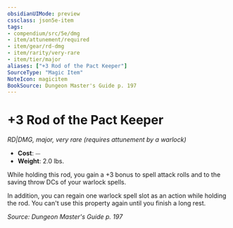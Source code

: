 ```yaml
---
obsidianUIMode: preview
cssclass: json5e-item
tags:
- compendium/src/5e/dmg
- item/attunement/required
- item/gear/rd-dmg
- item/rarity/very-rare
- item/tier/major
aliases: ["+3 Rod of the Pact Keeper"]
SourceType: "Magic Item"
NoteIcon: magicitem
BookSource: Dungeon Master's Guide p. 197
---
```

# +3 Rod of the Pact Keeper
*RD|DMG, major, very rare (requires attunement by a warlock)*  

- **Cost**: ⏤
- **Weight**: 2.0 lbs.

While holding this rod, you gain a +3 bonus to spell attack rolls and to the saving throw DCs of your warlock spells.

In addition, you can regain one warlock spell slot as an action while holding the rod. You can't use this property again until you finish a long rest.

*Source: Dungeon Master's Guide p. 197*